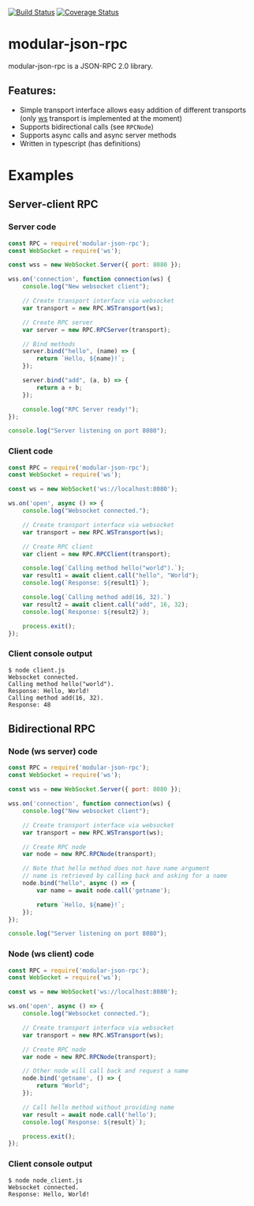 [![Build Status](https://travis-ci.org/chemicstry/modular-json-rpc.svg?branch=master)](https://travis-ci.org/chemicstry/modular-json-rpc) [![Coverage Status](https://coveralls.io/repos/github/chemicstry/modular-json-rpc/badge.svg?branch=master)](https://coveralls.io/github/chemicstry/modular-json-rpc?branch=master)

# modular-json-rpc
modular-json-rpc is a JSON-RPC 2.0 library.

## Features:
- Simple transport interface allows easy addition of different transports (only [ws](https://github.com/websockets/ws) transport is implemented at the moment)
- Supports bidirectional calls (see `RPCNode`)
- Supports async calls and async server methods
- Written in typescript (has definitions)

# Examples
## Server-client RPC
### Server code
```javascript
const RPC = require('modular-json-rpc');
const WebSocket = require('ws');

const wss = new WebSocket.Server({ port: 8080 });

wss.on('connection', function connection(ws) {
    console.log("New websocket client");

    // Create transport interface via websocket
    var transport = new RPC.WSTransport(ws);

    // Create RPC server
    var server = new RPC.RPCServer(transport);

    // Bind methods
    server.bind("hello", (name) => {
        return `Hello, ${name}!`;
    });

    server.bind("add", (a, b) => {
        return a + b;
    });

    console.log("RPC Server ready!");
});

console.log("Server listening on port 8080");
```
### Client code
```javascript
const RPC = require('modular-json-rpc');
const WebSocket = require('ws');

const ws = new WebSocket('ws://localhost:8080');

ws.on('open', async () => {
    console.log("Websocket connected.");

    // Create transport interface via websocket
    var transport = new RPC.WSTransport(ws);

    // Create RPC client
    var client = new RPC.RPCClient(transport);

    console.log(`Calling method hello("world").`);
    var result1 = await client.call("hello", "World");
    console.log(`Response: ${result1}`);

    console.log(`Calling method add(16, 32).`)
    var result2 = await client.call("add", 16, 32);
    console.log(`Response: ${result2}`);

    process.exit();
});

```
### Client console output
```shell
$ node client.js
Websocket connected.
Calling method hello("world").
Response: Hello, World!
Calling method add(16, 32).
Response: 48
```

## Bidirectional RPC
### Node (ws server) code
```javascript
const RPC = require('modular-json-rpc');
const WebSocket = require('ws');

const wss = new WebSocket.Server({ port: 8080 });

wss.on('connection', function connection(ws) {
    console.log("New websocket client");

    // Create transport interface via websocket
    var transport = new RPC.WSTransport(ws);

    // Create RPC node
    var node = new RPC.RPCNode(transport);

    // Note that hello method does not have name argument
    // name is retrieved by calling back and asking for a name
    node.bind("hello", async () => {
        var name = await node.call('getname');

        return `Hello, ${name}!`;
    });
});

console.log("Server listening on port 8080");
```
### Node (ws client) code
```javascript
const RPC = require('modular-json-rpc');
const WebSocket = require('ws');

const ws = new WebSocket('ws://localhost:8080');

ws.on('open', async () => {
    console.log("Websocket connected.");

    // Create transport interface via websocket
    var transport = new RPC.WSTransport(ws);

    // Create RPC node
    var node = new RPC.RPCNode(transport);

    // Other node will call back and request a name
    node.bind('getname', () => {
        return "World";
    });

    // Call hello method without providing name
    var result = await node.call('hello');
    console.log(`Response: ${result}`);

    process.exit();
});
```
### Client console output
```shell
$ node node_client.js
Websocket connected.
Response: Hello, World!
```
